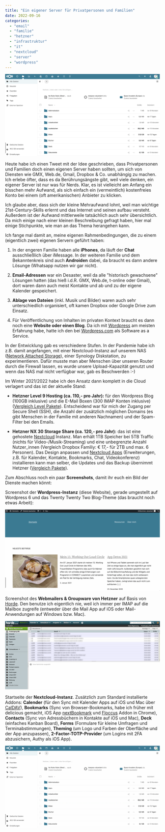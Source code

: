 ```yaml
---
title: "Ein eigener Server für Privatpersonen und Familien"
date: 2022-09-16
categories: 
  - "email"
  - "familie"
  - "hetzner"
  - "infrastruktur"
  - "it"
  - "nextcloud"
  - "server"
  - "wordpress"
---
```


![](../images/screenshot-nextcloud.png)

Heute habe ich einen Tweet mit der Idee geschrieben, dass Privatpersonen und Familien doch einen eigenen Server haben sollten, um sich von Diensten wie GMX, Web.de, Gmail, Dropbox & Co. unabhängig zu machen. Ich erlebe öfter, dass es da Berührungsängste gibt, weil viele denken, ein eigener Server ist nur was für Nerds. Klar, es ist vielleicht am Anfang ein bisschen mehr Aufwand, als sich einfach ein (vermeintlich) kostenfreies Konto bei einem (oft amerikanischen) Anbieter zu klicken.

<!-- more -->

Ich glaube aber, dass sich der kleine Mehraufwand lohnt, weil man wichtige 21st-Century-Skills erlernt und das Internet und seinen aufbau versteht. Außerdem ist der Aufwand mittlerweile tatsächlich auch sehr übersichtlich. Da mich einige nach einer kleinen Beschreibung gefragt haben, hier mal einige Stichpunkte, wie man an das Thema herangehen kann.

Ich fange mal damit an, meine eigenen Rahmenbedingungen, die zu einem (eigentlich zwei) eigenen Servern geführt haben:

1. In der engeren Familie haben alle **iPhones**, da läuft der **Chat** ausschließlich über iMessage. In der weiteren Familie und dem Bekanntenkreis sind auch **Androiden** dabei, da braucht es dann andere Lösunge (Whatsapp nutzen wir gar nicht).

3. **Email-Adressen** war ein Desaster, weil da alle "historisch gewachsene" Lösungen hatten (das hieß i.d.R. GMX, Web.de, t-online oder Gmail), dort waren dann auch meist Kontakte und ab und zu der eigene Kalender gespeichert.

5. **Ablage von Dateien** (inkl. Musik und Bilder) waren auch sehr unterschiedlich organisiert, oft kamen Dropbox oder Google Drive zum Einsatz.

7. Für Veröffentlichung von Inhalten im privaten Kontext braucht es dann noch eine **Website oder einen Blog**. Da ich mit [Wordpress](https://wordpress.org) am meisten Erfahrung habe, hatte ich den bei [Wordpress.com](https://wordpress.com) als Software as a Service.

In der Entwicklung gab es verschiedene Stufen. In der Pandemie habe ich z.B. damit angefangen, mit einer Nextcloud-Instanz auf unserem NAS ([Network Attached Storage](https://de.wikipedia.org/wiki/Network_Attached_Storage)), einer Synology Diskstation, zu experimentieren. Dafür musste man aber Menschen über unseren Router durch die Firewall lassen, es wurde unsere Upload-Kapazität genutzt und wenn das NAS mal nicht verfügbar war, gab es Beschwerden :-)

Im Winter 2021/2022 habe ich den Ansatz dann komplett in die Cloud verlagert und das ist der aktuelle Stand:

- **Hetzner Level 9 Hosting (ca. 110,- pro Jahr):** für den Wordpress Blog (100GB inklusive) und die E-Mail Boxen (300 IMAP Konten inklusive) ([Vergleich Level Pakete](https://www.hetzner.com/de/webhosting)). Entscheidend war für mich der Zugang per Secure Shell (SSH), die Anzahl der zusätzlich möglichen Domains (es gibt Menschen in der Familie mit anderen Nachnamen) und der Spam-Filter bei den Emails.

- **Hetzner NX 30 Storage Share (ca. 120,- pro Jahr):** das ist eine gehostete [Nextcloud](https://nextcloud.com/) Instanz. Man erhält 1TB Speicher bei 5TB Traffic (nichts für Video-/Musik-Streaming) und eine unbegrenzte Anzahl Nutzer\_innen (Vergleich Dropbox Familiy: € 17,- für 2TB und max. 6 Personen). Das Design anpassen und [Nextcloud Apps](https://apps.nextcloud.com/) (Erweiterungen, z.B. für Kalender, Kontakte, Bookmarks, Chat, Videokonferenz) installieren kann man selber, die Updates und das Backup übernimmt Hetzner ([Vergleich Pakete](https://www.hetzner.com/de/storage/storage-share?country=de)).

Zum Abschluss noch ein paar **Screenshots**, damit ihr euch ein Bild der Dienste machen könnt:

Screenshot der **Wordpress-Instanz** (diese Website), gerade umgestellt auf Wordpress 6 und das Twenty Twenty Two Blog-Theme (das braucht noch etwas Arbeit):

![](../images/screenshot-wordpress.png)

Screenshot des **Webmailers & Groupware von Hetzner** auf Basis von [Horde](https://www.horde.org/). Den benutze ich eigentlich nie, weil ich immer per IMAP auf die Mailbox zugreife (entweder über die Mail App auf iOS oder Mail-Anwendungen auf Windows bzw. Mac).

![](../images/screenshot-hetzner-horde.png)

Startseite der **Nextcloud-Instanz**. Zusätzlich zum Standard installierte Addons: **Calender** (für den Sync mit Kalender Apps auf iOS und Mac über [CalDAV](https://de.wikipedia.org/wiki/CalDAV)), **Bookmarks** (Sync von Browser-Bookmarks, habe ich früher mit delicious gemacht, iOS App [nextBookmark](https://github.com/kitzler-walli/nextbookmark) und [Floccus](https://floccus.org/) Addon in Chrome), **Contacts** (Sync von Adressbüchern in Kontakte auf iOS und Mac), **Deck** (einfaches Kanban Board), **Forms** (Formulare für kleine Umfragen und Terminabstimmungen), **Theming** (um Logo und Farben der Oberfläche und der App anzupassen), **2-Factor-TOTP-Provider** (um Logins mit 2FA abzusichern, Authy als iOS App).

![](../images/screenshot-hetzner-nextcloud.png)
